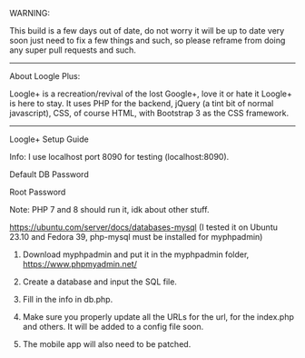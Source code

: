 
WARNING:

This build is a few days out of date, do not worry it will be up to date very soon
just need to fix a few things and such, so please reframe from doing any super
pull requests and such.

<hr>

About Loogle Plus:

Loogle+ is a recreation/revival of the lost Google+, love it or hate it Loogle+ is here to stay.
It uses PHP for the backend, jQuery (a tint bit of normal javascript), CSS, of course HTML,
with Bootstrap 3 as the CSS framework.

<hr>


Loogle+ Setup Guide

Info: I use localhost port 8090 for testing (localhost:8090).

Default DB Password

Root
Password

Note: PHP 7 and 8 should run it, idk about other stuff.

https://ubuntu.com/server/docs/databases-mysql (I tested it on Ubuntu 23.10 and Fedora 39, php-mysql must be installed for myphpadmin)

1. Download myphpadmin and put it in the myphpadmin folder, https://www.phpmyadmin.net/

2. Create a database and input the SQL file.

3. Fill in the info in db.php.

4. Make sure you properly update all the URLs for the url, for the index.php and others. It will be added to a config file soon.

5. The mobile app will also need to be patched.
